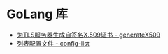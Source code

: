 # GoLang 库



* [为TLS服务器生成自签名X.509证书 - generateX509](generateX509)
* [列表配置文件 - config-list](config-list)


